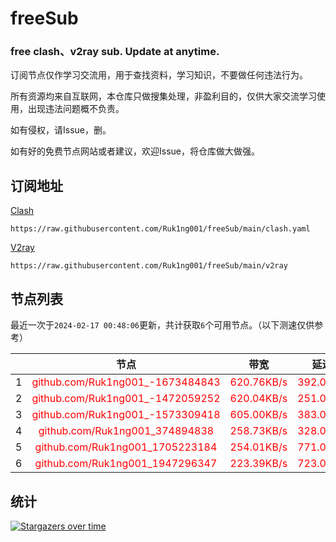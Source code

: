 # freeSub
### free clash、v2ray sub. Update at anytime.

订阅节点仅作学习交流用，用于查找资料，学习知识，不要做任何违法行为。

所有资源均来自互联网，本仓库只做搜集处理，非盈利目的，仅供大家交流学习使用，出现违法问题概不负责。

如有侵权，请Issue，删。

如有好的免费节点网站或者建议，欢迎Issue，将仓库做大做强。

## 订阅地址
[Clash](https://raw.githubusercontent.com/Ruk1ng001/freeSub/main/clash.yaml)
```
https://raw.githubusercontent.com/Ruk1ng001/freeSub/main/clash.yaml
```
[V2ray](https://raw.githubusercontent.com/Ruk1ng001/freeSub/main/v2ray)
```
https://raw.githubusercontent.com/Ruk1ng001/freeSub/main/v2ray
```

## 节点列表

最近一次于`2024-02-17 00:48:06`更新，共计获取`6`个可用节点。（以下测速仅供参考）

|  | 节点 | 带宽 | 延迟 |
|:-:|:--:|:--:|:--:|
 | 1 | <font color=red>github.com/Ruk1ng001_-1673484843</font> | <font color=red>620.76KB/s</font> | <font color=red>392.00ms</font> |
 | 2 | <font color=red>github.com/Ruk1ng001_-1472059252</font> | <font color=red>620.04KB/s</font> | <font color=red>251.00ms</font> |
 | 3 | <font color=red>github.com/Ruk1ng001_-1573309418</font> | <font color=red>605.00KB/s</font> | <font color=red>383.00ms</font> |
 | 4 | <font color=red>github.com/Ruk1ng001_374894838</font> | <font color=red>258.73KB/s</font> | <font color=red>328.00ms</font> |
 | 5 | <font color=red>github.com/Ruk1ng001_1705223184</font> | <font color=red>254.01KB/s</font> | <font color=red>771.00ms</font> |
 | 6 | <font color=red>github.com/Ruk1ng001_1947296347</font> | <font color=red>223.39KB/s</font> | <font color=red>723.00ms</font> |


## 统计

[![Stargazers over time](https://starchart.cc/Ruk1ng001/freeSub.svg)](https://starchart.cc/Ruk1ng001/freeSub)